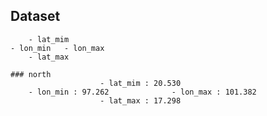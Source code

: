 ## Dataset
		- lat_mim
	- lon_min	- lon_max
		- lat_max
	
	### north
						- lat_mim : 20.530
		- lon_min : 97.262				- lon_max : 101.382
						- lat_max : 17.298